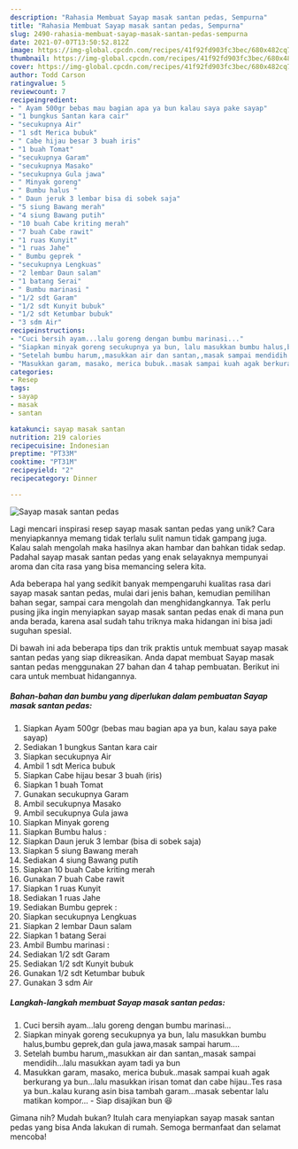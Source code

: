 ```yaml
---
description: "Rahasia Membuat Sayap masak santan pedas, Sempurna"
title: "Rahasia Membuat Sayap masak santan pedas, Sempurna"
slug: 2490-rahasia-membuat-sayap-masak-santan-pedas-sempurna
date: 2021-07-07T13:50:52.812Z
image: https://img-global.cpcdn.com/recipes/41f92fd903fc3bec/680x482cq70/sayap-masak-santan-pedas-foto-resep-utama.jpg
thumbnail: https://img-global.cpcdn.com/recipes/41f92fd903fc3bec/680x482cq70/sayap-masak-santan-pedas-foto-resep-utama.jpg
cover: https://img-global.cpcdn.com/recipes/41f92fd903fc3bec/680x482cq70/sayap-masak-santan-pedas-foto-resep-utama.jpg
author: Todd Carson
ratingvalue: 5
reviewcount: 7
recipeingredient:
- " Ayam 500gr bebas mau bagian apa ya bun kalau saya pake sayap"
- "1 bungkus Santan kara cair"
- "secukupnya Air"
- "1 sdt Merica bubuk"
- " Cabe hijau besar 3 buah iris"
- "1 buah Tomat"
- "secukupnya Garam"
- "secukupnya Masako"
- "secukupnya Gula jawa"
- " Minyak goreng"
- " Bumbu halus "
- " Daun jeruk 3 lembar bisa di sobek saja"
- "5 siung Bawang merah"
- "4 siung Bawang putih"
- "10 buah Cabe kriting merah"
- "7 buah Cabe rawit"
- "1 ruas Kunyit"
- "1 ruas Jahe"
- " Bumbu geprek "
- "secukupnya Lengkuas"
- "2 lembar Daun salam"
- "1 batang Serai"
- " Bumbu marinasi "
- "1/2 sdt Garam"
- "1/2 sdt Kunyit bubuk"
- "1/2 sdt Ketumbar bubuk"
- "3 sdm Air"
recipeinstructions:
- "Cuci bersih ayam...lalu goreng dengan bumbu marinasi..."
- "Siapkan minyak goreng secukupnya ya bun, lalu masukkan bumbu halus,bumbu geprek,dan gula jawa,masak sampai harum...."
- "Setelah bumbu harum,,masukkan air dan santan,,masak sampai mendidih...lalu masukkan ayam tadi ya bun"
- "Masukkan garam, masako, merica bubuk..masak sampai kuah agak berkurang ya bun...lalu masukkan irisan tomat dan cabe hijau..Tes rasa ya bun..kalau kurang asin bisa tambah garam...masak sebentar lalu matikan kompor... Siap disajikan bun 😆"
categories:
- Resep
tags:
- sayap
- masak
- santan

katakunci: sayap masak santan 
nutrition: 219 calories
recipecuisine: Indonesian
preptime: "PT33M"
cooktime: "PT31M"
recipeyield: "2"
recipecategory: Dinner

---
```



![Sayap masak santan pedas](https://img-global.cpcdn.com/recipes/41f92fd903fc3bec/680x482cq70/sayap-masak-santan-pedas-foto-resep-utama.jpg)

Lagi mencari inspirasi resep sayap masak santan pedas yang unik? Cara menyiapkannya memang tidak terlalu sulit namun tidak gampang juga. Kalau salah mengolah maka hasilnya akan hambar dan bahkan tidak sedap. Padahal sayap masak santan pedas yang enak selayaknya mempunyai aroma dan cita rasa yang bisa memancing selera kita.

Ada beberapa hal yang sedikit banyak mempengaruhi kualitas rasa dari sayap masak santan pedas, mulai dari jenis bahan, kemudian pemilihan bahan segar, sampai cara mengolah dan menghidangkannya. Tak perlu pusing jika ingin menyiapkan sayap masak santan pedas enak di mana pun anda berada, karena asal sudah tahu triknya maka hidangan ini bisa jadi suguhan spesial.




Di bawah ini ada beberapa tips dan trik praktis untuk membuat sayap masak santan pedas yang siap dikreasikan. Anda dapat membuat Sayap masak santan pedas menggunakan 27 bahan dan 4 tahap pembuatan. Berikut ini cara untuk membuat hidangannya.

<!--inarticleads1-->

##### Bahan-bahan dan bumbu yang diperlukan dalam pembuatan Sayap masak santan pedas:

1. Siapkan  Ayam 500gr (bebas mau bagian apa ya bun, kalau saya pake sayap)
1. Sediakan 1 bungkus Santan kara cair
1. Siapkan secukupnya Air
1. Ambil 1 sdt Merica bubuk
1. Siapkan  Cabe hijau besar 3 buah (iris)
1. Siapkan 1 buah Tomat
1. Gunakan secukupnya Garam
1. Ambil secukupnya Masako
1. Ambil secukupnya Gula jawa
1. Siapkan  Minyak goreng
1. Siapkan  Bumbu halus :
1. Siapkan  Daun jeruk 3 lembar (bisa di sobek saja)
1. Siapkan 5 siung Bawang merah
1. Sediakan 4 siung Bawang putih
1. Siapkan 10 buah Cabe kriting merah
1. Gunakan 7 buah Cabe rawit
1. Siapkan 1 ruas Kunyit
1. Sediakan 1 ruas Jahe
1. Sediakan  Bumbu geprek :
1. Siapkan secukupnya Lengkuas
1. Siapkan 2 lembar Daun salam
1. Siapkan 1 batang Serai
1. Ambil  Bumbu marinasi :
1. Sediakan 1/2 sdt Garam
1. Sediakan 1/2 sdt Kunyit bubuk
1. Gunakan 1/2 sdt Ketumbar bubuk
1. Gunakan 3 sdm Air




<!--inarticleads2-->

##### Langkah-langkah membuat Sayap masak santan pedas:

1. Cuci bersih ayam...lalu goreng dengan bumbu marinasi...
1. Siapkan minyak goreng secukupnya ya bun, lalu masukkan bumbu halus,bumbu geprek,dan gula jawa,masak sampai harum....
1. Setelah bumbu harum,,masukkan air dan santan,,masak sampai mendidih...lalu masukkan ayam tadi ya bun
1. Masukkan garam, masako, merica bubuk..masak sampai kuah agak berkurang ya bun...lalu masukkan irisan tomat dan cabe hijau..Tes rasa ya bun..kalau kurang asin bisa tambah garam...masak sebentar lalu matikan kompor... - Siap disajikan bun 😆




Gimana nih? Mudah bukan? Itulah cara menyiapkan sayap masak santan pedas yang bisa Anda lakukan di rumah. Semoga bermanfaat dan selamat mencoba!
